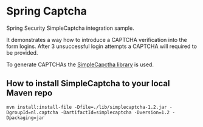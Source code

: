 Spring Captcha
==============

Spring Security SimpleCaptcha integration sample.

It demonstrates a way how to introduce a CAPTCHA verification into the form logins. After 3 unsuccessful login attempts a CAPTCHA will required to be provided.

To generate CAPTCHAs the [SimpleCapctha library](http://simplecaptcha.sourceforge.net/) is used.

How to install SimpleCaptcha to your local Maven repo
-----------------------------------------------------
```shell
mvn install:install-file -Dfile=./lib/simplecaptcha-1.2.jar -DgroupId=nl.captcha -DartifactId=simplecaptcha -Dversion=1.2 -Dpackaging=jar
```
